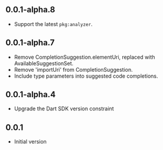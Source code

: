 ## 0.0.1-alpha.8

- Support the latest `pkg:analyzer`.

## 0.0.1-alpha.7

- Remove CompletionSuggestion.elementUri, replaced with AvailableSuggestionSet.
- Remove 'importUri' from CompletionSuggestion.
- Include type parameters into suggested code completions.

## 0.0.1-alpha.4

- Upgrade the Dart SDK version constraint

## 0.0.1

- Initial version
